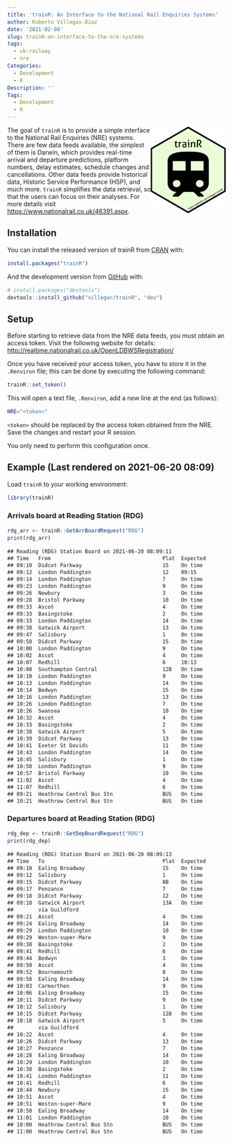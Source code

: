 ```yaml
---
title: 'trainR: An Interface to the National Rail Enquiries Systems'
author: Roberto Villegas-Diaz
date: '2021-02-08'
slug: trainR-an-interface-to-the-nre-systems
tags:
  - uk-railway
  - nre
Categories:
  - Development
  - R
Description: ''
Tags:
  - Development
  - R
---
```


<img src="https://raw.githubusercontent.com/villegar/trainR/main/inst/images/logo.png" alt="logo" align="right" height=200px/>

The goal of `trainR` is to provide a simple interface to the 
National Rail Enquiries (NRE) systems. There are few data feeds 
available, the simplest of them is Darwin, which provides real-time 
arrival and departure predictions, platform numbers, delay estimates, 
schedule changes and cancellations. Other data feeds provide historical 
data, Historic Service Performance (HSP), and much more. `trainR` 
simplifies the data retrieval, so that the users can focus on their 
analyses. For more details visit 
https://www.nationalrail.co.uk/46391.aspx.

## Installation

You can install the released version of trainR from [CRAN](https://CRAN.R-project.org) with:

``` r
install.packages("trainR")
```

And the development version from [GitHub](https://github.com/) with:

``` r
# install.packages("devtools")
devtools::install_github("villegar/trainR", "dev")
```

## Setup
Before starting to retrieve data from the NRE data feeds, you must obtain an access token. 
Visit the following website for details: http://realtime.nationalrail.co.uk/OpenLDBWSRegistration/

Once you have received your access token, you have to store it in the `.Renviron` file; this can be 
done by executing the following command:


```r
trainR::set_token()
```

This will open a text file, `.Renviron`, add a new line at the end (as follows):

```bash
NRE="<token>"
```

`<token>` should be replaced by the access token obtained from the NRE. Save the changes and restart 
your R session.

You only need to perform this configuration once.

## Example (Last rendered on 2021-06-20 08:09)

Load `trainR` to your working environment:

```r
library(trainR)
```

### Arrivals board at Reading Station (RDG)


```r
rdg_arr <- trainR::GetArrBoardRequest("RDG")
print(rdg_arr)
```

```
## Reading (RDG) Station Board on 2021-06-20 08:09:11
## Time   From                                    Plat  Expected
## 09:10  Didcot Parkway                          15    On time
## 09:12  London Paddington                       12    09:15
## 09:14  London Paddington                       7     On time
## 09:23  London Paddington                       9     On time
## 09:26  Newbury                                 3     On time
## 09:28  Bristol Parkway                         10    On time
## 09:33  Ascot                                   4     On time
## 09:33  Basingstoke                             2     On time
## 09:33  London Paddington                       14    On time
## 09:38  Gatwick Airport                         13    On time
## 09:47  Salisbury                               1     On time
## 09:58  Didcot Parkway                          15    On time
## 10:00  London Paddington                       9     On time
## 10:02  Ascot                                   4     On time
## 10:07  Redhill                                 6     10:13
## 10:08  Southampton Central                     12B   On time
## 10:10  London Paddington                       9     On time
## 10:13  London Paddington                       14    On time
## 10:14  Bedwyn                                  15    On time
## 10:16  London Paddington                       13    On time
## 10:26  London Paddington                       7     On time
## 10:26  Swansea                                 10    On time
## 10:32  Ascot                                   4     On time
## 10:33  Basingstoke                             2     On time
## 10:38  Gatwick Airport                         5     On time
## 10:39  Didcot Parkway                          13    On time
## 10:41  Exeter St Davids                        11    On time
## 10:43  London Paddington                       14    On time
## 10:45  Salisbury                               1     On time
## 10:50  London Paddington                       9     On time
## 10:57  Bristol Parkway                         10    On time
## 11:02  Ascot                                   4     On time
## 11:07  Redhill                                 6     On time
## 09:21  Heathrow Central Bus Stn                BUS   On time
## 10:21  Heathrow Central Bus Stn                BUS   On time
```

### Departures board at Reading Station (RDG)


```r
rdg_dep <- trainR::GetDepBoardRequest("RDG")
print(rdg_dep)
```

```
## Reading (RDG) Station Board on 2021-06-20 08:09:13
## Time   To                                      Plat  Expected
## 09:10  Ealing Broadway                         15    On time
## 09:12  Salisbury                               1     On time
## 09:15  Didcot Parkway                          8B    On time
## 09:17  Penzance                                7     On time
## 09:18  Didcot Parkway                          12    On time
## 09:18  Gatwick Airport                         13A   On time
##        via Guildford                           
## 09:21  Ascot                                   4     On time
## 09:24  Ealing Broadway                         14    On time
## 09:29  London Paddington                       10    On time
## 09:29  Weston-super-Mare                       9     On time
## 09:38  Basingstoke                             2     On time
## 09:41  Redhill                                 6     On time
## 09:44  Bedwyn                                  3     On time
## 09:50  Ascot                                   4     On time
## 09:52  Bournemouth                             8     On time
## 09:58  Ealing Broadway                         14    On time
## 10:03  Carmarthen                              9     On time
## 10:06  Ealing Broadway                         15    On time
## 10:11  Didcot Parkway                          9     On time
## 10:12  Salisbury                               1     On time
## 10:15  Didcot Parkway                          12B   On time
## 10:18  Gatwick Airport                         5     On time
##        via Guildford                           
## 10:22  Ascot                                   4     On time
## 10:26  Didcot Parkway                          13    On time
## 10:27  Penzance                                7     On time
## 10:28  Ealing Broadway                         14    On time
## 10:29  London Paddington                       10    On time
## 10:38  Basingstoke                             2     On time
## 10:41  London Paddington                       11    On time
## 10:41  Redhill                                 6     On time
## 10:44  Newbury                                 15    On time
## 10:51  Ascot                                   4     On time
## 10:51  Weston-super-Mare                       9     On time
## 10:58  Ealing Broadway                         14    On time
## 11:01  London Paddington                       10    On time
## 10:00  Heathrow Central Bus Stn                BUS   On time
## 11:00  Heathrow Central Bus Stn                BUS   On time
```
